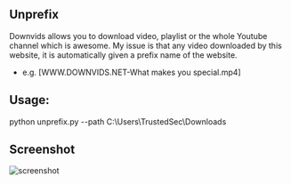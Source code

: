 ## Unprefix

Downvids allows you to download video, playlist or the whole Youtube channel which is awesome. My issue is that any video downloaded by this website, it is automatically given a prefix name of the website.
  * e.g. [WWW.DOWNVIDS.NET-What makes you special.mp4]

## Usage:
python unprefix.py --path C:\Users\TrustedSec\Downloads

## Screenshot
![screenshot](https://raw.githubusercontent.com/0xsecguy/Unprefix/master/unprefix.png)


